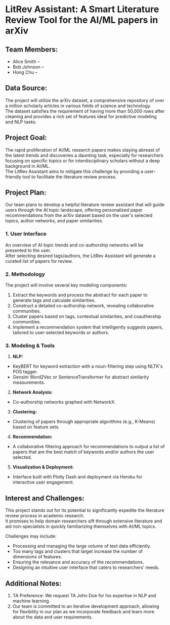 # LitRev Assistant: A Smart Literature Review Tool for the AI/ML papers in arXiv

## Team Members:

- Alice Smith – 
- Bob Johnson – 
- Hong Chu – 


## Data Source:
The project will utilize the arXiv dataset, a comprehensive repository of over a million scholarly articles in various fields of science and technology. <br>
The dataset satisfies the requirement of having more than 50,000 rows after cleaning and provides a rich set of features ideal for predictive modeling and NLP tasks.


## Project Goal:
The rapid proliferation of AI/ML research papers makes staying abreast of the latest trends and discoveries a daunting task, especially for researchers focusing on specific topics or for interdisciplinary scholars without a deep background in AI/ML. <br>
The LitRev Assistant aims to mitigate this challenge by providing a user-friendly tool to facilitate the literature review process.

## Project Plan:
Our team plans to develop a helpful literature review assistant that will guide users through the AI topic landscape, offering personalized paper recommendations from the arXiv dataset based on the user's selected topics, author networks, and paper similarities.

### 1. User Interface
An overview of AI topic trends and co-authorship networks will be presented to the user. <br>
After selecting desired tags/authors, the LitRev Assistant will generate a curated list of papers for review.

### 2. Methodology
The project will involve several key modeling components:
1. Extract the keywords and process the abstract for each paper to generate tags and calculate similarities.
2. Construct a detailed co-authorship network, revealing collaborative communities.
3. Cluster papers based on tags, contextual similarities, and coauthership communities.
4. Implement a recommendation system that intelligently suggests papers, tailored to user-selected keywords or authors.


### 3. Modeling & Tools
1. <b>NLP:</b>
- KeyBERT for keyword extraction with a noun-filtering step using NLTK's POS tagger.
- Gensim Word2Vec or SentenceTransformer for abstract similarity measurements.

2. <b>Network Analysis:</b>
- Co-authorship networks graphed with NetworkX.

3. <b>Clustering:</b>
- Clustering of papers through appropriate algorithms (e.g., K-Means) based on feature sets.

4. <b>Recommendation:</b>
- A collaborative filtering approach for recommendations to output a list of papers that are the best match of keywords and/or authors the user selected.

5. <b>Visualization & Deployment:</b>
- Interface built with Plotly Dash and deployment via Heroku for interactive user engagement.

## Interest and Challenges:
This project stands out for its potential to significantly expedite the literature review process in academic research. <br>
It promises to help domain researchers sift through extensive literature and aid non-specialists in quickly familiarizing themselves with AI/ML topics.

Challenges may include:
- Processing and managing the large volume of text data efficiently.
- Too many tags and clusters that larget increase the number of dimensions of features.
- Ensuring the relevance and accuracy of the recommendations.
- Designing an intuitive user interface that caters to researchers’ needs.

 
## Additional Notes:
1. TA Preference: We request TA John Doe for his expertise in NLP and machine learning.
2. Our team is committed to an iterative development approach, allowing for flexibility in our plan as we incorporate feedback and learn more about the data and user requirements.
